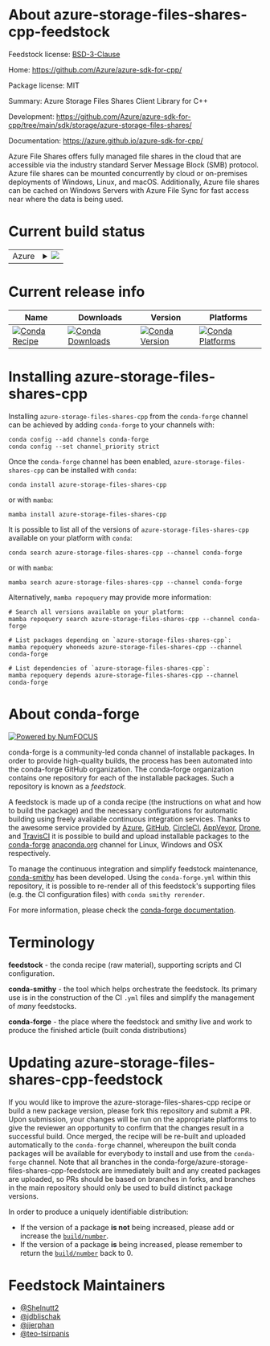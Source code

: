 About azure-storage-files-shares-cpp-feedstock
==============================================

Feedstock license: [BSD-3-Clause](https://github.com/conda-forge/azure-storage-files-shares-cpp-feedstock/blob/main/LICENSE.txt)

Home: https://github.com/Azure/azure-sdk-for-cpp/

Package license: MIT

Summary: Azure Storage Files Shares Client Library for C++

Development: https://github.com/Azure/azure-sdk-for-cpp/tree/main/sdk/storage/azure-storage-files-shares/

Documentation: https://azure.github.io/azure-sdk-for-cpp/

Azure File Shares offers fully managed file shares in the cloud that are accessible via the industry standard Server Message Block (SMB) protocol. Azure file shares can be mounted concurrently by cloud or on-premises deployments of Windows, Linux, and macOS. Additionally, Azure file shares can be cached on Windows Servers with Azure File Sync for fast access near where the data is being used.

Current build status
====================


<table>
    
  <tr>
    <td>Azure</td>
    <td>
      <details>
        <summary>
          <a href="https://dev.azure.com/conda-forge/feedstock-builds/_build/latest?definitionId=20082&branchName=main">
            <img src="https://dev.azure.com/conda-forge/feedstock-builds/_apis/build/status/azure-storage-files-shares-cpp-feedstock?branchName=main">
          </a>
        </summary>
        <table>
          <thead><tr><th>Variant</th><th>Status</th></tr></thead>
          <tbody><tr>
              <td>linux_64</td>
              <td>
                <a href="https://dev.azure.com/conda-forge/feedstock-builds/_build/latest?definitionId=20082&branchName=main">
                  <img src="https://dev.azure.com/conda-forge/feedstock-builds/_apis/build/status/azure-storage-files-shares-cpp-feedstock?branchName=main&jobName=linux&configuration=linux%20linux_64_" alt="variant">
                </a>
              </td>
            </tr><tr>
              <td>linux_aarch64</td>
              <td>
                <a href="https://dev.azure.com/conda-forge/feedstock-builds/_build/latest?definitionId=20082&branchName=main">
                  <img src="https://dev.azure.com/conda-forge/feedstock-builds/_apis/build/status/azure-storage-files-shares-cpp-feedstock?branchName=main&jobName=linux&configuration=linux%20linux_aarch64_" alt="variant">
                </a>
              </td>
            </tr><tr>
              <td>linux_ppc64le</td>
              <td>
                <a href="https://dev.azure.com/conda-forge/feedstock-builds/_build/latest?definitionId=20082&branchName=main">
                  <img src="https://dev.azure.com/conda-forge/feedstock-builds/_apis/build/status/azure-storage-files-shares-cpp-feedstock?branchName=main&jobName=linux&configuration=linux%20linux_ppc64le_" alt="variant">
                </a>
              </td>
            </tr><tr>
              <td>osx_64</td>
              <td>
                <a href="https://dev.azure.com/conda-forge/feedstock-builds/_build/latest?definitionId=20082&branchName=main">
                  <img src="https://dev.azure.com/conda-forge/feedstock-builds/_apis/build/status/azure-storage-files-shares-cpp-feedstock?branchName=main&jobName=osx&configuration=osx%20osx_64_" alt="variant">
                </a>
              </td>
            </tr><tr>
              <td>osx_arm64</td>
              <td>
                <a href="https://dev.azure.com/conda-forge/feedstock-builds/_build/latest?definitionId=20082&branchName=main">
                  <img src="https://dev.azure.com/conda-forge/feedstock-builds/_apis/build/status/azure-storage-files-shares-cpp-feedstock?branchName=main&jobName=osx&configuration=osx%20osx_arm64_" alt="variant">
                </a>
              </td>
            </tr><tr>
              <td>win_64</td>
              <td>
                <a href="https://dev.azure.com/conda-forge/feedstock-builds/_build/latest?definitionId=20082&branchName=main">
                  <img src="https://dev.azure.com/conda-forge/feedstock-builds/_apis/build/status/azure-storage-files-shares-cpp-feedstock?branchName=main&jobName=win&configuration=win%20win_64_" alt="variant">
                </a>
              </td>
            </tr>
          </tbody>
        </table>
      </details>
    </td>
  </tr>
</table>

Current release info
====================

| Name | Downloads | Version | Platforms |
| --- | --- | --- | --- |
| [![Conda Recipe](https://img.shields.io/badge/recipe-azure--storage--files--shares--cpp-green.svg)](https://anaconda.org/conda-forge/azure-storage-files-shares-cpp) | [![Conda Downloads](https://img.shields.io/conda/dn/conda-forge/azure-storage-files-shares-cpp.svg)](https://anaconda.org/conda-forge/azure-storage-files-shares-cpp) | [![Conda Version](https://img.shields.io/conda/vn/conda-forge/azure-storage-files-shares-cpp.svg)](https://anaconda.org/conda-forge/azure-storage-files-shares-cpp) | [![Conda Platforms](https://img.shields.io/conda/pn/conda-forge/azure-storage-files-shares-cpp.svg)](https://anaconda.org/conda-forge/azure-storage-files-shares-cpp) |

Installing azure-storage-files-shares-cpp
=========================================

Installing `azure-storage-files-shares-cpp` from the `conda-forge` channel can be achieved by adding `conda-forge` to your channels with:

```
conda config --add channels conda-forge
conda config --set channel_priority strict
```

Once the `conda-forge` channel has been enabled, `azure-storage-files-shares-cpp` can be installed with `conda`:

```
conda install azure-storage-files-shares-cpp
```

or with `mamba`:

```
mamba install azure-storage-files-shares-cpp
```

It is possible to list all of the versions of `azure-storage-files-shares-cpp` available on your platform with `conda`:

```
conda search azure-storage-files-shares-cpp --channel conda-forge
```

or with `mamba`:

```
mamba search azure-storage-files-shares-cpp --channel conda-forge
```

Alternatively, `mamba repoquery` may provide more information:

```
# Search all versions available on your platform:
mamba repoquery search azure-storage-files-shares-cpp --channel conda-forge

# List packages depending on `azure-storage-files-shares-cpp`:
mamba repoquery whoneeds azure-storage-files-shares-cpp --channel conda-forge

# List dependencies of `azure-storage-files-shares-cpp`:
mamba repoquery depends azure-storage-files-shares-cpp --channel conda-forge
```


About conda-forge
=================

[![Powered by
NumFOCUS](https://img.shields.io/badge/powered%20by-NumFOCUS-orange.svg?style=flat&colorA=E1523D&colorB=007D8A)](https://numfocus.org)

conda-forge is a community-led conda channel of installable packages.
In order to provide high-quality builds, the process has been automated into the
conda-forge GitHub organization. The conda-forge organization contains one repository
for each of the installable packages. Such a repository is known as a *feedstock*.

A feedstock is made up of a conda recipe (the instructions on what and how to build
the package) and the necessary configurations for automatic building using freely
available continuous integration services. Thanks to the awesome service provided by
[Azure](https://azure.microsoft.com/en-us/services/devops/), [GitHub](https://github.com/),
[CircleCI](https://circleci.com/), [AppVeyor](https://www.appveyor.com/),
[Drone](https://cloud.drone.io/welcome), and [TravisCI](https://travis-ci.com/)
it is possible to build and upload installable packages to the
[conda-forge](https://anaconda.org/conda-forge) [anaconda.org](https://anaconda.org/)
channel for Linux, Windows and OSX respectively.

To manage the continuous integration and simplify feedstock maintenance,
[conda-smithy](https://github.com/conda-forge/conda-smithy) has been developed.
Using the ``conda-forge.yml`` within this repository, it is possible to re-render all of
this feedstock's supporting files (e.g. the CI configuration files) with ``conda smithy rerender``.

For more information, please check the [conda-forge documentation](https://conda-forge.org/docs/).

Terminology
===========

**feedstock** - the conda recipe (raw material), supporting scripts and CI configuration.

**conda-smithy** - the tool which helps orchestrate the feedstock.
                   Its primary use is in the construction of the CI ``.yml`` files
                   and simplify the management of *many* feedstocks.

**conda-forge** - the place where the feedstock and smithy live and work to
                  produce the finished article (built conda distributions)


Updating azure-storage-files-shares-cpp-feedstock
=================================================

If you would like to improve the azure-storage-files-shares-cpp recipe or build a new
package version, please fork this repository and submit a PR. Upon submission,
your changes will be run on the appropriate platforms to give the reviewer an
opportunity to confirm that the changes result in a successful build. Once
merged, the recipe will be re-built and uploaded automatically to the
`conda-forge` channel, whereupon the built conda packages will be available for
everybody to install and use from the `conda-forge` channel.
Note that all branches in the conda-forge/azure-storage-files-shares-cpp-feedstock are
immediately built and any created packages are uploaded, so PRs should be based
on branches in forks, and branches in the main repository should only be used to
build distinct package versions.

In order to produce a uniquely identifiable distribution:
 * If the version of a package **is not** being increased, please add or increase
   the [``build/number``](https://docs.conda.io/projects/conda-build/en/latest/resources/define-metadata.html#build-number-and-string).
 * If the version of a package **is** being increased, please remember to return
   the [``build/number``](https://docs.conda.io/projects/conda-build/en/latest/resources/define-metadata.html#build-number-and-string)
   back to 0.

Feedstock Maintainers
=====================

* [@Shelnutt2](https://github.com/Shelnutt2/)
* [@jdblischak](https://github.com/jdblischak/)
* [@jjerphan](https://github.com/jjerphan/)
* [@teo-tsirpanis](https://github.com/teo-tsirpanis/)

